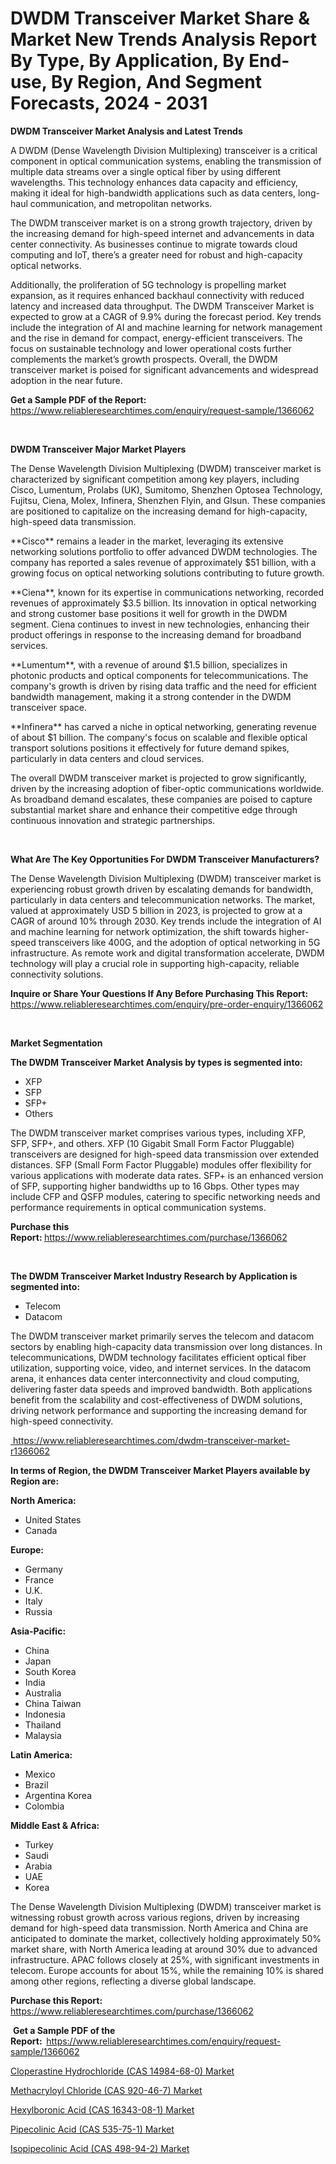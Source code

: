 <p><h1>DWDM Transceiver Market Share & Market New Trends Analysis Report By Type, By Application, By End-use, By Region, And Segment Forecasts, 2024 - 2031</h1></p><p><strong>DWDM Transceiver Market Analysis and Latest Trends</strong></p>
<p><p>A DWDM (Dense Wavelength Division Multiplexing) transceiver is a critical component in optical communication systems, enabling the transmission of multiple data streams over a single optical fiber by using different wavelengths. This technology enhances data capacity and efficiency, making it ideal for high-bandwidth applications such as data centers, long-haul communication, and metropolitan networks.</p><p>The DWDM transceiver market is on a strong growth trajectory, driven by the increasing demand for high-speed internet and advancements in data center connectivity. As businesses continue to migrate towards cloud computing and IoT, there’s a greater need for robust and high-capacity optical networks.  </p><p>Additionally, the proliferation of 5G technology is propelling market expansion, as it requires enhanced backhaul connectivity with reduced latency and increased data throughput. The DWDM Transceiver Market is expected to grow at a CAGR of 9.9% during the forecast period. Key trends include the integration of AI and machine learning for network management and the rise in demand for compact, energy-efficient transceivers. The focus on sustainable technology and lower operational costs further complements the market’s growth prospects. Overall, the DWDM transceiver market is poised for significant advancements and widespread adoption in the near future.</p></p>
<p><strong>Get a Sample PDF of the Report:&nbsp;</strong> <a href="https://www.reliableresearchtimes.com/enquiry/request-sample/1366062?utm_campaign=1386&utm_medium=2&utm_source=Github&utm_content=ia&utm_term=11102024&utm_id=dwdm-transceiver">https://www.reliableresearchtimes.com/enquiry/request-sample/1366062</a></p>
<p>&nbsp;</p>
<p><strong>DWDM Transceiver Major Market Players</strong></p>
<p><p>The Dense Wavelength Division Multiplexing (DWDM) transceiver market is characterized by significant competition among key players, including Cisco, Lumentum, Prolabs (UK), Sumitomo, Shenzhen Optosea Technology, Fujitsu, Ciena, Molex, Infinera, Shenzhen Flyin, and Glsun. These companies are positioned to capitalize on the increasing demand for high-capacity, high-speed data transmission.</p><p>**Cisco** remains a leader in the market, leveraging its extensive networking solutions portfolio to offer advanced DWDM technologies. The company has reported a sales revenue of approximately $51 billion, with a growing focus on optical networking solutions contributing to future growth.</p><p>**Ciena**, known for its expertise in communications networking, recorded revenues of approximately $3.5 billion. Its innovation in optical networking and strong customer base positions it well for growth in the DWDM segment. Ciena continues to invest in new technologies, enhancing their product offerings in response to the increasing demand for broadband services.</p><p>**Lumentum**, with a revenue of around $1.5 billion, specializes in photonic products and optical components for telecommunications. The company's growth is driven by rising data traffic and the need for efficient bandwidth management, making it a strong contender in the DWDM transceiver space.</p><p>**Infinera** has carved a niche in optical networking, generating revenue of about $1 billion. The company's focus on scalable and flexible optical transport solutions positions it effectively for future demand spikes, particularly in data centers and cloud services.</p><p>The overall DWDM transceiver market is projected to grow significantly, driven by the increasing adoption of fiber-optic communications worldwide. As broadband demand escalates, these companies are poised to capture substantial market share and enhance their competitive edge through continuous innovation and strategic partnerships.</p></p>
<p>&nbsp;</p>
<p><strong>What Are The Key Opportunities For DWDM Transceiver Manufacturers?</strong></p>
<p><p>The Dense Wavelength Division Multiplexing (DWDM) transceiver market is experiencing robust growth driven by escalating demands for bandwidth, particularly in data centers and telecommunication networks. The market, valued at approximately USD 5 billion in 2023, is projected to grow at a CAGR of around 10% through 2030. Key trends include the integration of AI and machine learning for network optimization, the shift towards higher-speed transceivers like 400G, and the adoption of optical networking in 5G infrastructure. As remote work and digital transformation accelerate, DWDM technology will play a crucial role in supporting high-capacity, reliable connectivity solutions.</p></p>
<p><strong>Inquire or Share Your Questions If Any Before Purchasing This Report:</strong> <a href="https://www.reliableresearchtimes.com/enquiry/pre-order-enquiry/1366062?utm_campaign=1386&utm_medium=2&utm_source=Github&utm_content=ia&utm_term=11102024&utm_id=dwdm-transceiver">https://www.reliableresearchtimes.com/enquiry/pre-order-enquiry/1366062</a></p>
<p>&nbsp;</p>
<p><strong>Market Segmentation</strong></p>
<p><strong>The DWDM Transceiver Market Analysis by types is segmented into:</strong></p>
<p><ul><li>XFP</li><li>SFP</li><li>SFP+</li><li>Others</li></ul></p>
<p><p>The DWDM transceiver market comprises various types, including XFP, SFP, SFP+, and others. XFP (10 Gigabit Small Form Factor Pluggable) transceivers are designed for high-speed data transmission over extended distances. SFP (Small Form Factor Pluggable) modules offer flexibility for various applications with moderate data rates. SFP+ is an enhanced version of SFP, supporting higher bandwidths up to 16 Gbps. Other types may include CFP and QSFP modules, catering to specific networking needs and performance requirements in optical communication systems.</p></p>
<p><strong>Purchase this Report:&nbsp;</strong><a href="https://www.reliableresearchtimes.com/purchase/1366062?utm_campaign=1386&utm_medium=2&utm_source=Github&utm_content=ia&utm_term=11102024&utm_id=dwdm-transceiver">https://www.reliableresearchtimes.com/purchase/1366062</a></p>
<p>&nbsp;</p>
<p><strong>The DWDM Transceiver Market Industry Research by Application is segmented into:</strong></p>
<p><ul><li>Telecom</li><li>Datacom</li></ul></p>
<p><p>The DWDM transceiver market primarily serves the telecom and datacom sectors by enabling high-capacity data transmission over long distances. In telecommunications, DWDM technology facilitates efficient optical fiber utilization, supporting voice, video, and internet services. In the datacom arena, it enhances data center interconnectivity and cloud computing, delivering faster data speeds and improved bandwidth. Both applications benefit from the scalability and cost-effectiveness of DWDM solutions, driving network performance and supporting the increasing demand for high-speed connectivity.</p></p>
<p><a href="https://www.reliableresearchtimes.com/dwdm-transceiver-market-r1366062?utm_campaign=1386&utm_medium=2&utm_source=Github&utm_content=ia&utm_term=11102024&utm_id=dwdm-transceiver">&nbsp;https://www.reliableresearchtimes.com/dwdm-transceiver-market-r1366062</a></p>
<p><strong>In terms of Region, the DWDM Transceiver Market Players available by Region are:</strong></p>
<p>
    <p> <strong> North America: </strong>
        <ul>
            <li>United States</li>
            <li>Canada</li>
        </ul>
        </p> 
    <p> <strong> Europe: </strong>
        <ul>
            <li>Germany</li>
            <li>France</li>
            <li>U.K.</li>
            <li>Italy</li>
            <li>Russia</li>
        </ul>
        </p> 
    <p> <strong> Asia-Pacific: </strong>
        <ul>
            <li>China</li>
            <li>Japan</li>
            <li>South Korea</li>
            <li>India</li>
            <li>Australia</li>
            <li>China Taiwan</li>
            <li>Indonesia</li>
            <li>Thailand</li>
            <li>Malaysia</li>
        </ul>
        </p> 
    <p> <strong> Latin America: </strong>
        <ul>
            <li>Mexico</li>
            <li>Brazil</li>
            <li>Argentina Korea</li>
            <li>Colombia</li>
        </ul>
        </p> 
    <p> <strong> Middle East & Africa: </strong>
        <ul>
            <li>Turkey</li>
            <li>Saudi</li>
            <li>Arabia</li>
            <li>UAE</li>
            <li>Korea</li>
        </ul>
    </p>
    </p>
<p><p>The Dense Wavelength Division Multiplexing (DWDM) transceiver market is witnessing robust growth across various regions, driven by increasing demand for high-speed data transmission. North America and China are anticipated to dominate the market, collectively holding approximately 50% market share, with North America leading at around 30% due to advanced infrastructure. APAC follows closely at 25%, with significant investments in telecom. Europe accounts for about 15%, while the remaining 10% is shared among other regions, reflecting a diverse global landscape.</p></p>
<p><strong>Purchase this Report: </strong><a href="https://www.reliableresearchtimes.com/purchase/1366062?utm_campaign=1386&utm_medium=2&utm_source=Github&utm_content=ia&utm_term=11102024&utm_id=dwdm-transceiver">https://www.reliableresearchtimes.com/purchase/1366062</a></p>
<p>&nbsp;<strong>Get a Sample PDF of the Report:&nbsp;&nbsp;</strong><a href="https://www.reliableresearchtimes.com/enquiry/request-sample/1366062?utm_campaign=1386&utm_medium=2&utm_source=Github&utm_content=ia&utm_term=11102024&utm_id=dwdm-transceiver">https://www.reliableresearchtimes.com/enquiry/request-sample/1366062</a></p>
<p><strong></strong></p>
<p><p><a href="https://www.linkedin.com/pulse/cloperastine-hydrochloride-cas-14984-68-0-market-strategic-insights-0jydc?utm_campaign=1386&utm_medium=2&utm_source=Github&utm_content=ia&utm_term=11102024&utm_id=dwdm-transceiver">Cloperastine Hydrochloride (CAS 14984-68-0) Market</a></p><p><a href="https://www.linkedin.com/pulse/future-ready-strategic-insights-global-methacryloyl-chloride-yzedf?utm_campaign=1386&utm_medium=2&utm_source=Github&utm_content=ia&utm_term=11102024&utm_id=dwdm-transceiver">Methacryloyl Chloride (CAS 920-46-7) Market</a></p><p><a href="https://www.linkedin.com/pulse/hexylboronic-acid-cas-16343-08-1-market-outlook-current-ny0ae?utm_campaign=1386&utm_medium=2&utm_source=Github&utm_content=ia&utm_term=11102024&utm_id=dwdm-transceiver">Hexylboronic Acid (CAS 16343-08-1) Market</a></p><p><a href="https://www.linkedin.com/pulse/pipecolinic-acid-cas-535-75-1-market-size-growth-trends-sfwqf?utm_campaign=1386&utm_medium=2&utm_source=Github&utm_content=ia&utm_term=11102024&utm_id=dwdm-transceiver">Pipecolinic Acid (CAS 535-75-1) Market</a></p><p><a href="https://www.linkedin.com/pulse/evolution-isopipecolinic-acid-cas-498-94-2-market-key-shifts-kpk6f?utm_campaign=1386&utm_medium=2&utm_source=Github&utm_content=ia&utm_term=11102024&utm_id=dwdm-transceiver">Isopipecolinic Acid (CAS 498-94-2) Market</a></p></p>